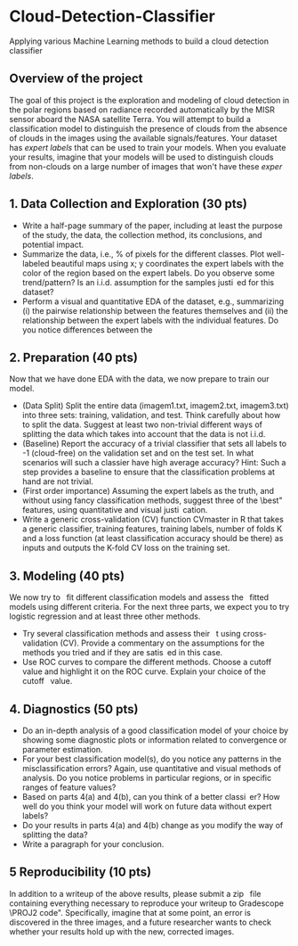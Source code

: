 # Cloud-Detection-Classifier
Applying various Machine Learning methods to build a cloud detection classifier

## Overview of the project
The goal of this project is the exploration and modeling of cloud detection in the polar regions based on radiance recorded automatically by the MISR sensor aboard the NASA
satellite Terra. You will attempt to build a classification model to distinguish the presence of clouds from the absence of clouds in the images using the available signals/features. Your
dataset has *expert labels* that can be used to train your models. When you evaluate your results, imagine that your models will be used to distinguish clouds from non-clouds on a
large number of images that won't have these *exper labels*. 

## 1. Data Collection and Exploration (30 pts)

* Write a half-page summary of the paper, including at least the purpose of the study, the data, the collection method, its conclusions, and potential impact.
* Summarize the data, i.e., % of pixels for the different classes. Plot well-labeled beautiful maps using x; y coordinates the expert labels with the color of the region based on the expert labels. Do you observe some trend/pattern? Is an i.i.d. assumption for the samples justi ed for this dataset?
* Perform a visual and quantitative EDA of the dataset, e.g., summarizing (i) the pairwise relationship between the features themselves and (ii) the relationship between the expert labels with the individual features. Do you notice differences between the

## 2. Preparation (40 pts)

Now that we have done EDA with the data, we now prepare to train our model.

* (Data Split) Split the entire data (imagem1.txt, imagem2.txt, imagem3.txt) into three sets: training, validation, and test. Think carefully about how to split the data.
Suggest at least two non-trivial different ways of splitting the data which takes into account that the data is not i.i.d.
* (Baseline) Report the accuracy of a trivial classifier that sets all labels to -1
(cloud-free) on the validation set and on the test set. In what scenarios will such a
classier have high average accuracy? Hint: Such a step provides a baseline to ensure
that the classification problems at hand are not trivial.
* (First order importance) Assuming the expert labels as the truth, and without using fancy classification methods, suggest three of the \best" features, using quantitative
and visual justi cation. 
* Write a generic cross-validation (CV) function CVmaster in R that takes a generic classifier, training features, training labels, number of folds K and a loss function (at
least classification accuracy should be there) as inputs and outputs the K-fold CV loss on the training set.

## 3. Modeling (40 pts)

We now try to  fit different classification models and assess the  fitted models using different criteria. For the next three parts, we expect you to try logistic regression and at least three other methods.
* Try several classification methods and assess their  t using cross-validation (CV). Provide a commentary on the assumptions for the methods you tried and if they are satis ed in this case. 
* Use ROC curves to compare the different methods. Choose a cutoff value and highlight it on the ROC curve. Explain your choice of the cutoff  value.

## 4.  Diagnostics (50 pts)

* Do an in-depth analysis of a good classification model of your choice by showing some diagnostic plots or information related to convergence or parameter estimation.
* For your best classification model(s), do you notice any patterns in the misclassification errors? Again, use quantitative and visual methods of analysis. Do you notice problems
in particular regions, or in specific ranges of feature values?
*  Based on parts 4(a) and 4(b), can you think of a better classi er? How well do you think your model will work on future data without expert labels?
* Do your results in parts 4(a) and 4(b) change as you modify the way of splitting the data?
* Write a paragraph for your conclusion.

## 5 Reproducibility (10 pts)
In addition to a writeup of the above results, please submit a zip  file containing everything necessary to reproduce your writeup to Gradescope \PROJ2 code". Specifically, imagine that at some point, an error is discovered in the three images, and a future researcher wants to check whether your results hold up with the new, corrected images.  
